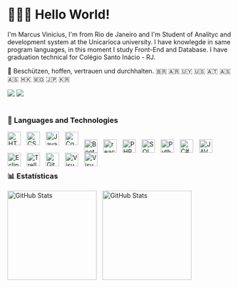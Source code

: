 # 👋👨‍💻 Hello World!

I'm Marcus Vinicius, I'm from Rio de Janeiro and I'm Student of Analityc and development system at the Unicarioca university.
I have knowlegde in same program languages, in this moment I study Front-End and Database. I have graduation technical for
Colégio Santo Inácio - RJ. 

🦅 Beschützen, hoffen, vertrauen und durchhalten. 🇧🇷 🇦🇷 🇺🇾 🇺🇸 🇦🇹 🇦🇸 🇦🇸 🇭🇰 🇲🇴 🇯🇵 🇰🇷
<div> 
  <a href="https://instagram.com/marcusmarverick" target="_blank"><img src="https://img.shields.io/badge/-Instagram-%23E4405F?style=for-the-badge&logo=instagram&logoColor=white" target="_blank"></a>
  <a href="https://www.linkedin.com/in/marcusviniciustecdev" target="_blank"><img src="https://img.shields.io/badge/-LinkedIn-%230077B5?style=for-the-badge&logo=linkedin&logoColor=white" target="_blank"></a> 
</div>
<br>

### 🤖 Languages and Technologies

<img 
    align="left" 
    alt="HTML"
    title="HTML" 
    width="30px" 
    style="padding-right: 10px;" 
    src="https://cdn.jsdelivr.net/gh/devicons/devicon@latest/icons/html5/html5-original.svg" 
/>
<img 
    align="left" 
    alt="CSS" 
    title="CSS"
    width="30px" 
    style="padding-right: 10px;" 
    src="https://cdn.jsdelivr.net/gh/devicons/devicon@latest/icons/css3/css3-original.svg" 
/>
<img 
    align="left" 
    alt="JavaScript" 
    title="JavaScript"
    width="30px" 
    style="padding-right: 10px;" 
    src="https://cdn.jsdelivr.net/gh/devicons/devicon@latest/icons/javascript/javascript-original.svg" 
/>
<img 
    align="left" 
    alt="CodePen" 
    title="CodePen"
    width="30px" 
    style="padding-right: 10px;" 
    src="https://cdn.jsdelivr.net/gh/devicons/devicon@latest/icons/codepen/codepen-original.svg" 
    />          
<img 
    align="left" 
    alt="Bootstrap"
    title="Bootstrap" 
    width="30px" 
    style="padding-right: 10px;" 
    src="https://cdn.jsdelivr.net/gh/devicons/devicon@latest/icons/bootstrap/bootstrap-original.svg" 
/>
<img
 align="left" 
    alt="react"
    title="react" 
    width="30px" 
    style="padding-right: 10px;" 
    src="https://cdn.jsdelivr.net/gh/devicons/devicon@latest/icons/react/react-original.svg"        
/>
<img 
    align="left" 
    alt="PHP" 
    title="PHP"
    width="30px" 
    style="padding-right: 10px;" 
    src="https://cdn.jsdelivr.net/gh/devicons/devicon@latest/icons/php/php-original.svg" 
/>
<img
 align="left" 
    alt="SQL"
    title="SQL" 
    width="30px" 
    style="padding-right: 10px;" 
    src="https://cdn.jsdelivr.net/gh/devicons/devicon@latest/icons/sqldeveloper/sqldeveloper-original.svg"       
/>
<img 
    align="left" 
    alt="Python" 
    title="Python"
    width="30px" 
    style="padding-right: 10px;" 
    src="https://cdn.jsdelivr.net/gh/devicons/devicon@latest/icons/csharp/csharp-original.svg"
/> 
<img
 align="left" 
    alt="C#"
    title="C#" 
    width="30px" 
    style="padding-right: 10px;" 
    src="https://cdn.jsdelivr.net/gh/devicons/devicon@latest/icons/react/react-original.svg"        
/>
<img
 align="left" 
    alt="JAVA"
    title="JAVA" 
    width="30px" 
    style="padding-right: 10px;" 
    src="https://cdn.jsdelivr.net/gh/devicons/devicon@latest/icons/java/java-original.svg"        
/>
<img
 align="left" 
    alt="Eclipse"
    title="Eclipse" 
    width="30px" 
    style="padding-right: 10px;" 
    src="https://cdn.jsdelivr.net/gh/devicons/devicon@latest/icons/eclipse/eclipse-original.svg"        
/>
<img
 align="left" 
    alt="Trello"
    title="Trello" 
    width="30px" 
    style="padding-right: 10px;" 
    src="https://cdn.jsdelivr.net/gh/devicons/devicon@latest/icons/trello/trello-original.svg"
/>
<img
 align="left" 
    alt="Git"
    title="Git" 
    width="30px" 
    style="padding-right: 10px;" 
    src="https://cdn.jsdelivr.net/gh/devicons/devicon@latest/icons/git/git-original.svg" 
/>
<img
 align="left" 
    alt="Visual Studio"
    title="Visual Studio" 
    width="30px" 
    style="padding-right: 10px;" 
    src="https://cdn.jsdelivr.net/gh/devicons/devicon@latest/icons/visualstudio/visualstudio-original.svg"        
/>
<img
 align="left" 
    alt="Visual Code"
    title="Visual Code" 
    width="30px" 
    style="padding-right: 10px;" 
    src="https://cdn.jsdelivr.net/gh/devicons/devicon@latest/icons/vscode/vscode-original.svg"
  />

<br>
<br>

### 📊 Estatísticas

<p>
  <img 
    align="left" 
    alt="GitHub Stats" 
    height="200" 
    style="padding-right: 10px;" 
    src="https://github-readme-stats.vercel.app/api?username=marcusmarverick&show_icons=true&theme=tokyonight&include_all_commits=true&locale=pt-br" 
  />
<img 
      align="left" 
      alt="GitHub Stats" 
      height="200" 
      src="https://github-readme-stats.vercel.app/api/top-langs/?username=marcusmarverick&theme=tokyonight&layout=compact&custom_title=Tecnologias&langs_count=9" 
  />
</p>

